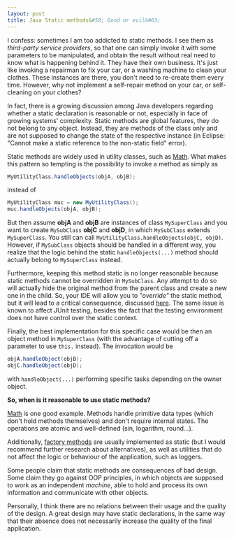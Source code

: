 ```yaml
---
layout: post
title: Java Static methods&#58; Good or evil&#63;
---
```


I confess: sometimes I am too addicted to static methods. I see them as *third-party service providers*, so that one can simply invoke it with some parameters to be manipulated, and obtain the result without real need to know what is happening behind it. They have their own business.
It's just like invoking a repairman to fix your car, or a washing machine to clean your clothes.
These instances are there, you don't need to re-create them every time.
However, why not implement a self-repair method on your car, or self-cleaning on your clothes?

In fact, there is a growing discussion among Java developers regarding whether a static declaration is reasonable or not, especially in face of growing systems' complexity.
Static methods are global features, they do not belong to any object.
Instead, they are methods of the class only and are not supposed to change the state of the respective instance (in Eclipse: "Cannot make a static reference to the non-static field" error).

Static methods are widely used in utility classes, such as [Math](http://docs.oracle.com/javase/7/docs/api/java/lang/Math.html). What makes this pattern so tempting is the possibility to invoke a method as simply as

```java
MyUtilityClass.handleObjects(objA, objB);
```

instead of

```java
MyUtilityClass muc = new MyUtilityClass();
muc.handleObjects(objA, objB);
```

But then assume **objA** and **objB** are instances of class `MySuperClass` and you want to create `MySubClass` **objC** and **objD**, in which `MySubClass` extends `MySuperClass`.
You still can call `MyUtilityClass.handleObjects(objC, objD)`.
However, if `MySubClass` objects should be handled in a different way, you realize that the logic behind the static `handleObjects(...)` method should actually belong to `MySuperClass` instead.

Furthermore, keeping this method static is no longer reasonable because static methods cannot be overridden in `MySubClass`. Any attempt to do so will actually hide the original method from the parent class and create a new one in the child.
So, your IDE will allow you to *"override"* the static method, but it will lead to a critical consequence, discussed [here](http://www.xyzws.com/Javafaq/can-static-methods-be-overridden/1).
The same issue is known to affect JUnit testing, besides the fact that the testing environment does not have control over the static context.

Finally, the best implementation for this specific case would be then an object method in `MySuperClass` (with the advantage of cutting off a parameter to use `this.` instead).
The invocation would be

```java
objA.handleObject(objB);
objC.handleObject(objD);
```

with `handleObject(...)` performing specific tasks depending on the owner object.

**So, when is it reasonable to use static methods?**

[Math](http://docs.oracle.com/javase/7/docs/api/java/lang/Math.html) is one good example. Methods handle primitive data types (which don't hold methods themselves) and don't require internal states. The operations are atomic and well-defined (sin, logarithm, round...).

Additionally, [factory methods](http://en.wikipedia.org/wiki/Factory_(software_concept)) are usually implemented as static (but I would recommend further research about alternatives), as well as utilities that do not affect the logic or behaviour of the application, such as loggers.

Some people claim that static methods are consequences of bad design. Some claim they go against OOP principles, in which objects are supposed to work as an independent *machine*, able to hold and process its own information and communicate with other objects.

Personally, I think there are no relations between their usage and the quality of the design. A great design may have static declarations, in the same way that their absence does not necessarily increase the quality of the final application.
